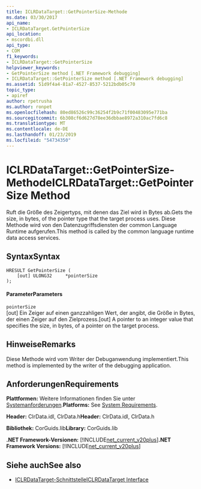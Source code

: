 ```yaml
---
title: ICLRDataTarget::GetPointerSize-Methode
ms.date: 03/30/2017
api_name:
- ICLRDataTarget.GetPointerSize
api_location:
- mscordbi.dll
api_type:
- COM
f1_keywords:
- ICLRDataTarget::GetPointerSize
helpviewer_keywords:
- GetPointerSize method [.NET Framework debugging]
- ICLRDataTarget::GetPointerSize method [.NET Framework debugging]
ms.assetid: 51d9f4a4-81a7-4527-8537-5212bdb05c70
topic_type:
- apiref
author: rpetrusha
ms.author: ronpet
ms.openlocfilehash: 80ed86526c99c36254f2b9c71f00483095e771ba
ms.sourcegitcommit: 6b308cf6d627d78ee36dbbae8972a310ac7fd6c8
ms.translationtype: MT
ms.contentlocale: de-DE
ms.lasthandoff: 01/23/2019
ms.locfileid: "54734350"
---
```

# <a name="iclrdatatargetgetpointersize-method"></a><span data-ttu-id="c21c1-102">ICLRDataTarget::GetPointerSize-Methode</span><span class="sxs-lookup"><span data-stu-id="c21c1-102">ICLRDataTarget::GetPointerSize Method</span></span>
<span data-ttu-id="c21c1-103">Ruft die Größe des Zeigertyps, mit denen das Ziel wird in Bytes ab.</span><span class="sxs-lookup"><span data-stu-id="c21c1-103">Gets the size, in bytes, of the pointer type that the target process uses.</span></span> <span data-ttu-id="c21c1-104">Diese Methode wird von den Datenzugriffsdiensten der common Language Runtime aufgerufen.</span><span class="sxs-lookup"><span data-stu-id="c21c1-104">This method is called by the common language runtime data access services.</span></span>  
  
## <a name="syntax"></a><span data-ttu-id="c21c1-105">Syntax</span><span class="sxs-lookup"><span data-stu-id="c21c1-105">Syntax</span></span>  
  
```  
HRESULT GetPointerSize (  
    [out] ULONG32     *pointerSize  
);  
```  
  
#### <a name="parameters"></a><span data-ttu-id="c21c1-106">Parameter</span><span class="sxs-lookup"><span data-stu-id="c21c1-106">Parameters</span></span>  
 `pointerSize`  
 <span data-ttu-id="c21c1-107">[out] Ein Zeiger auf einen ganzzahligen Wert, der angibt, die Größe in Bytes, der einen Zeiger auf den Zielprozess.</span><span class="sxs-lookup"><span data-stu-id="c21c1-107">[out] A pointer to an integer value that specifies the size, in bytes, of a pointer on the target process.</span></span>  
  
## <a name="remarks"></a><span data-ttu-id="c21c1-108">Hinweise</span><span class="sxs-lookup"><span data-stu-id="c21c1-108">Remarks</span></span>  
 <span data-ttu-id="c21c1-109">Diese Methode wird vom Writer der Debuganwendung implementiert.</span><span class="sxs-lookup"><span data-stu-id="c21c1-109">This method is implemented by the writer of the debugging application.</span></span>  
  
## <a name="requirements"></a><span data-ttu-id="c21c1-110">Anforderungen</span><span class="sxs-lookup"><span data-stu-id="c21c1-110">Requirements</span></span>  
 <span data-ttu-id="c21c1-111">**Plattformen:** Weitere Informationen finden Sie unter [Systemanforderungen](../../../../docs/framework/get-started/system-requirements.md).</span><span class="sxs-lookup"><span data-stu-id="c21c1-111">**Platforms:** See [System Requirements](../../../../docs/framework/get-started/system-requirements.md).</span></span>  
  
 <span data-ttu-id="c21c1-112">**Header:** ClrData.idl, ClrData.h</span><span class="sxs-lookup"><span data-stu-id="c21c1-112">**Header:** ClrData.idl, ClrData.h</span></span>  
  
 <span data-ttu-id="c21c1-113">**Bibliothek:** CorGuids.lib</span><span class="sxs-lookup"><span data-stu-id="c21c1-113">**Library:** CorGuids.lib</span></span>  
  
 <span data-ttu-id="c21c1-114">**.NET Framework-Versionen:** [!INCLUDE[net_current_v20plus](../../../../includes/net-current-v20plus-md.md)]</span><span class="sxs-lookup"><span data-stu-id="c21c1-114">**.NET Framework Versions:** [!INCLUDE[net_current_v20plus](../../../../includes/net-current-v20plus-md.md)]</span></span>  
  
## <a name="see-also"></a><span data-ttu-id="c21c1-115">Siehe auch</span><span class="sxs-lookup"><span data-stu-id="c21c1-115">See also</span></span>
- [<span data-ttu-id="c21c1-116">ICLRDataTarget-Schnittstelle</span><span class="sxs-lookup"><span data-stu-id="c21c1-116">ICLRDataTarget Interface</span></span>](../../../../docs/framework/unmanaged-api/debugging/iclrdatatarget-interface.md)
